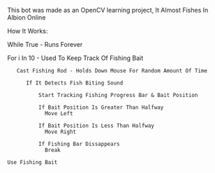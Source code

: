 This bot was made as an OpenCV learning project, It Almost Fishes In Albion Online

How It Works:

While True - Runs Forever

  For i In 10 - Used To Keep Track Of Fishing Bait

       Cast Fishing Rod - Holds Down Mouse For Random Amount Of Time

          If It Detects Fish Biting Sound

              Start Tracking Fishing Progress Bar & Bait Position

              If Bait Position Is Greater Than Halfway 
                Move Left

              If Bait Position Is Less Than Halfway 
                Move Right

              If Fishing Bar Dissappears
                Break

    Use Fishing Bait
      
 
  
